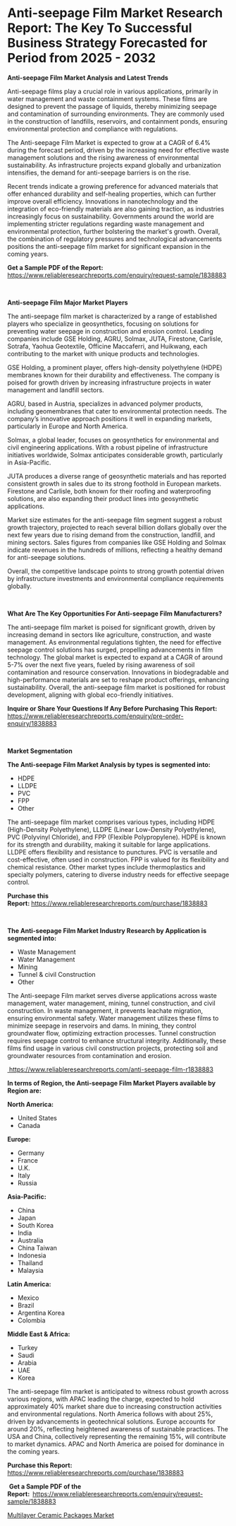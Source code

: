<p><h1>Anti-seepage Film Market Research Report: The Key To Successful Business Strategy Forecasted for Period from 2025 - 2032</h1></p><p><strong>Anti-seepage Film Market Analysis and Latest Trends</strong></p>
<p><p>Anti-seepage films play a crucial role in various applications, primarily in water management and waste containment systems. These films are designed to prevent the passage of liquids, thereby minimizing seepage and contamination of surrounding environments. They are commonly used in the construction of landfills, reservoirs, and containment ponds, ensuring environmental protection and compliance with regulations.</p><p>The Anti-seepage Film Market is expected to grow at a CAGR of 6.4% during the forecast period, driven by the increasing need for effective waste management solutions and the rising awareness of environmental sustainability. As infrastructure projects expand globally and urbanization intensifies, the demand for anti-seepage barriers is on the rise. </p><p>Recent trends indicate a growing preference for advanced materials that offer enhanced durability and self-healing properties, which can further improve overall efficiency. Innovations in nanotechnology and the integration of eco-friendly materials are also gaining traction, as industries increasingly focus on sustainability. Governments around the world are implementing stricter regulations regarding waste management and environmental protection, further bolstering the market's growth. Overall, the combination of regulatory pressures and technological advancements positions the anti-seepage film market for significant expansion in the coming years.</p></p>
<p><strong>Get a Sample PDF of the Report:&nbsp;</strong> <a href="https://www.reliableresearchreports.com/enquiry/request-sample/1838883?utm_campaign=2198&utm_medium=2&utm_source=Github&utm_content=ia&utm_term=03022025&utm_id=anti-seepage-film">https://www.reliableresearchreports.com/enquiry/request-sample/1838883</a></p>
<p>&nbsp;</p>
<p><strong>Anti-seepage Film Major Market Players</strong></p>
<p><p>The anti-seepage film market is characterized by a range of established players who specialize in geosynthetics, focusing on solutions for preventing water seepage in construction and erosion control. Leading companies include GSE Holding, AGRU, Solmax, JUTA, Firestone, Carlisle, Sotrafa, Yaohua Geotextile, Officine Maccaferri, and Huikwang, each contributing to the market with unique products and technologies.</p><p>GSE Holding, a prominent player, offers high-density polyethylene (HDPE) membranes known for their durability and effectiveness. The company is poised for growth driven by increasing infrastructure projects in water management and landfill sectors.</p><p>AGRU, based in Austria, specializes in advanced polymer products, including geomembranes that cater to environmental protection needs. The company’s innovative approach positions it well in expanding markets, particularly in Europe and North America.</p><p>Solmax, a global leader, focuses on geosynthetics for environmental and civil engineering applications. With a robust pipeline of infrastructure initiatives worldwide, Solmax anticipates considerable growth, particularly in Asia-Pacific.</p><p>JUTA produces a diverse range of geosynthetic materials and has reported consistent growth in sales due to its strong foothold in European markets. Firestone and Carlisle, both known for their roofing and waterproofing solutions, are also expanding their product lines into geosynthetic applications.</p><p>Market size estimates for the anti-seepage film segment suggest a robust growth trajectory, projected to reach several billion dollars globally over the next few years due to rising demand from the construction, landfill, and mining sectors. Sales figures from companies like GSE Holding and Solmax indicate revenues in the hundreds of millions, reflecting a healthy demand for anti-seepage solutions.</p><p>Overall, the competitive landscape points to strong growth potential driven by infrastructure investments and environmental compliance requirements globally.</p></p>
<p>&nbsp;</p>
<p><strong>What Are The Key Opportunities For Anti-seepage Film Manufacturers?</strong></p>
<p><p>The anti-seepage film market is poised for significant growth, driven by increasing demand in sectors like agriculture, construction, and waste management. As environmental regulations tighten, the need for effective seepage control solutions has surged, propelling advancements in film technology. The global market is expected to expand at a CAGR of around 5-7% over the next five years, fueled by rising awareness of soil contamination and resource conservation. Innovations in biodegradable and high-performance materials are set to reshape product offerings, enhancing sustainability. Overall, the anti-seepage film market is positioned for robust development, aligning with global eco-friendly initiatives.</p></p>
<p><strong>Inquire or Share Your Questions If Any Before Purchasing This Report:</strong> <a href="https://www.reliableresearchreports.com/enquiry/pre-order-enquiry/1838883?utm_campaign=2198&utm_medium=2&utm_source=Github&utm_content=ia&utm_term=03022025&utm_id=anti-seepage-film">https://www.reliableresearchreports.com/enquiry/pre-order-enquiry/1838883</a></p>
<p>&nbsp;</p>
<p><strong>Market Segmentation</strong></p>
<p><strong>The Anti-seepage Film Market Analysis by types is segmented into:</strong></p>
<p><ul><li>HDPE</li><li>LLDPE</li><li>PVC</li><li>FPP</li><li>Other</li></ul></p>
<p><p>The anti-seepage film market comprises various types, including HDPE (High-Density Polyethylene), LLDPE (Linear Low-Density Polyethylene), PVC (Polyvinyl Chloride), and FPP (Flexible Polypropylene). HDPE is known for its strength and durability, making it suitable for large applications. LLDPE offers flexibility and resistance to punctures. PVC is versatile and cost-effective, often used in construction. FPP is valued for its flexibility and chemical resistance. Other market types include thermoplastics and specialty polymers, catering to diverse industry needs for effective seepage control.</p></p>
<p><strong>Purchase this Report:&nbsp;</strong><a href="https://www.reliableresearchreports.com/purchase/1838883?utm_campaign=2198&utm_medium=2&utm_source=Github&utm_content=ia&utm_term=03022025&utm_id=anti-seepage-film">https://www.reliableresearchreports.com/purchase/1838883</a></p>
<p>&nbsp;</p>
<p><strong>The Anti-seepage Film Market Industry Research by Application is segmented into:</strong></p>
<p><ul><li>Waste Management</li><li>Water Management</li><li>Mining</li><li>Tunnel & civil Construction</li><li>Other</li></ul></p>
<p><p>The Anti-seepage Film market serves diverse applications across waste management, water management, mining, tunnel construction, and civil construction. In waste management, it prevents leachate migration, ensuring environmental safety. Water management utilizes these films to minimize seepage in reservoirs and dams. In mining, they control groundwater flow, optimizing extraction processes. Tunnel construction requires seepage control to enhance structural integrity. Additionally, these films find usage in various civil construction projects, protecting soil and groundwater resources from contamination and erosion.</p></p>
<p><a href="https://www.reliableresearchreports.com/anti-seepage-film-r1838883?utm_campaign=2198&utm_medium=2&utm_source=Github&utm_content=ia&utm_term=03022025&utm_id=anti-seepage-film">&nbsp;https://www.reliableresearchreports.com/anti-seepage-film-r1838883</a></p>
<p><strong>In terms of Region, the Anti-seepage Film Market Players available by Region are:</strong></p>
<p>
    <p> <strong> North America: </strong>
        <ul>
            <li>United States</li>
            <li>Canada</li>
        </ul>
        </p> 
    <p> <strong> Europe: </strong>
        <ul>
            <li>Germany</li>
            <li>France</li>
            <li>U.K.</li>
            <li>Italy</li>
            <li>Russia</li>
        </ul>
        </p> 
    <p> <strong> Asia-Pacific: </strong>
        <ul>
            <li>China</li>
            <li>Japan</li>
            <li>South Korea</li>
            <li>India</li>
            <li>Australia</li>
            <li>China Taiwan</li>
            <li>Indonesia</li>
            <li>Thailand</li>
            <li>Malaysia</li>
        </ul>
        </p> 
    <p> <strong> Latin America: </strong>
        <ul>
            <li>Mexico</li>
            <li>Brazil</li>
            <li>Argentina Korea</li>
            <li>Colombia</li>
        </ul>
        </p> 
    <p> <strong> Middle East & Africa: </strong>
        <ul>
            <li>Turkey</li>
            <li>Saudi</li>
            <li>Arabia</li>
            <li>UAE</li>
            <li>Korea</li>
        </ul>
    </p>
    </p>
<p><p>The anti-seepage film market is anticipated to witness robust growth across various regions, with APAC leading the charge, expected to hold approximately 40% market share due to increasing construction activities and environmental regulations. North America follows with about 25%, driven by advancements in geotechnical solutions. Europe accounts for around 20%, reflecting heightened awareness of sustainable practices. The USA and China, collectively representing the remaining 15%, will contribute to market dynamics. APAC and North America are poised for dominance in the coming years.</p></p>
<p><strong>Purchase this Report: </strong><a href="https://www.reliableresearchreports.com/purchase/1838883?utm_campaign=2198&utm_medium=2&utm_source=Github&utm_content=ia&utm_term=03022025&utm_id=anti-seepage-film">https://www.reliableresearchreports.com/purchase/1838883</a></p>
<p>&nbsp;<strong>Get a Sample PDF of the Report:&nbsp;&nbsp;</strong><a href="https://www.reliableresearchreports.com/enquiry/request-sample/1838883?utm_campaign=2198&utm_medium=2&utm_source=Github&utm_content=ia&utm_term=03022025&utm_id=anti-seepage-film">https://www.reliableresearchreports.com/enquiry/request-sample/1838883</a></p>
<p><strong></strong></p>
<p><p><a href="https://github.com/delindacallegari68/Market-Research-Report-List-1/blob/main/multilayer-ceramic-packages-market.md?utm_campaign=2198&utm_medium=2&utm_source=Github&utm_content=ia&utm_term=03022025&utm_id=anti-seepage-film">Multilayer Ceramic Packages Market</a></p></p>